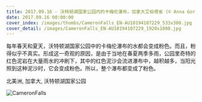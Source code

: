 ```yaml
---
title: 2017.09.16 - 沃特顿湖国家公园内的卡梅伦瀑布，加拿大艾伯塔省 (© Anna Gorin/Getty Images)
date: 2017.09.16 00:00:00
cover_index: /images/thumbs/CameronFalls_EN-AU10194107229_533x300.jpg
cover_detail: /images/CameronFalls_EN-AU10194107229_1920x1080.jpg
---
```


每年春天和夏天，沃特顿湖国家公园中的卡梅伦瀑布的水都会变成粉色。而且，粉得似乎不真实。形成这一奇观的原因，是由于当地在春夏两季多雨，公园里奇特的红色泥岩在大量雨水的冲刷下，其中的红色泥沙会流进瀑布中，越积越多，当阳光照到这种泥沙时，它会变成粉色。所以，整个瀑布都变成了粉色。

北美洲, 加拿大, 沃特顿湖国家公园

![CameronFalls](/images/CameronFalls_EN-AU10194107229_1920x1080.jpg)
